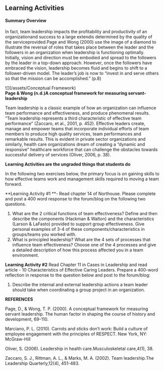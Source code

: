 ## **Learning Activities**

#### **Summary Overview**

In fact, team leadership impacts the profitability and productivity of an organizationand success to a large extendis determined by the quality of the serviceprovided.Page and Wong \(2000\) use the image of a diamond to illustrate the reversal of roles that takes place between the leader and the followers in an organization when leadership is functioning optimally. Initially, vision and direction must be embodied and spread to the followers by the leader in a top-down approach. However, once the followers have embraced the vision, leadership becomes fluid and begins to shift to a follower-driven model. The leader’s job is now to “invest in and serve others so that the mission can be accomplished.” \(p.8\)

![](/assets/Conceptual Framework)  
**Page & Wong \(n.d.\)A conceptual framework for measuring servant-leadership**

Team leadership is a classic example of how an organization can influence team performance and effectiveness, and produce phenomenal results. “Team leadership represents a third characteristic of effective team performance” \(Zaccaro, et al., 2001, p. 452\). Effective leaders create, manage and empower teams that incorporate individual efforts of team members to produce high quality services, team performances and remarkable results. This is evident in private sector organizations and similarly, health care organizations dream of creating a “dynamic and responsive” healthcare workforce that can challenge the obstacles towards successful delivery of services \(Oliver, 2006, p. 38\).

**Learning Activities are the ungraded things that students do**

In the following two exercises below, the primary focus is on gaining skills to how effective teams work and management skills required to moving a team forward.

**Learning Activity \#1 **- Read chapter 14 of Northouse. Please complete and post a 400 word response to the forum/blog on the following two questions.

1. What are the 2 critical functions of team effectiveness? Define and then describe the components \(Hackman 
   & Walton\) and the characteristics \(Larson & LaFasto\) provided to support group effectiveness. Give personal examples of 3-4 of these components/characteristics in groups/teams you worked with.
2. What is principled leadership? What are the 4 sets of processes that influence team effectiveness? Choose one of the 4 processes and give a detailed description of how this process affected you in a team environment.

**Learning Activity \#2** Read Chapter 11 in Cases in Leadership and read article - 10 Characteristics of Effective Caring Leaders. Prepare a 400-word reflection in response to the question below and post to the forum/blog:

1. Describe the internal and external leadership actions a team leader should take when coordinating a group project in an organization.



**REFERENCES**

Page, D., & Wong, T. P. \(2000\). A conceptual framework for measuring servant leadership. The human factor in shaping the course of history and development, 69-110.

Marciano, P. L. \(2010\). Carrots and sticks don’t work: Build a culture of employee engagement with the principles of RESPECT. New York, NY: McGraw-Hill

Oliver, S. \(2006\). Leadership in health care.Musculoskeletal care,4\(1\), 38.

Zaccaro, S. J., Rittman, A. L., & Marks, M. A. \(2002\). Team leadership.The Leadership Quarterly,12\(4\), 451-483.

